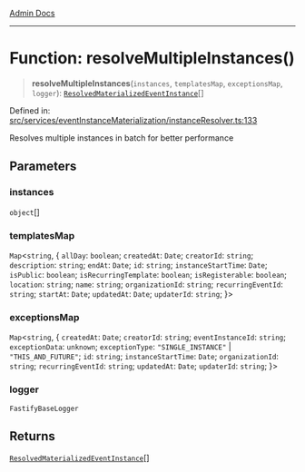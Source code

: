 [Admin Docs](/)

***

# Function: resolveMultipleInstances()

> **resolveMultipleInstances**(`instances`, `templatesMap`, `exceptionsMap`, `logger`): [`ResolvedMaterializedEventInstance`](../../../../drizzle/tables/materializedEventInstances/type-aliases/ResolvedMaterializedEventInstance.md)[]

Defined in: [src/services/eventInstanceMaterialization/instanceResolver.ts:133](https://github.com/gautam-divyanshu/talawa-api/blob/de42235531e11387f0ad0479547630845dbc8b37/src/services/eventInstanceMaterialization/instanceResolver.ts#L133)

Resolves multiple instances in batch for better performance

## Parameters

### instances

`object`[]

### templatesMap

`Map`\<`string`, \{ `allDay`: `boolean`; `createdAt`: `Date`; `creatorId`: `string`; `description`: `string`; `endAt`: `Date`; `id`: `string`; `instanceStartTime`: `Date`; `isPublic`: `boolean`; `isRecurringTemplate`: `boolean`; `isRegisterable`: `boolean`; `location`: `string`; `name`: `string`; `organizationId`: `string`; `recurringEventId`: `string`; `startAt`: `Date`; `updatedAt`: `Date`; `updaterId`: `string`; \}\>

### exceptionsMap

`Map`\<`string`, \{ `createdAt`: `Date`; `creatorId`: `string`; `eventInstanceId`: `string`; `exceptionData`: `unknown`; `exceptionType`: `"SINGLE_INSTANCE"` \| `"THIS_AND_FUTURE"`; `id`: `string`; `instanceStartTime`: `Date`; `organizationId`: `string`; `recurringEventId`: `string`; `updatedAt`: `Date`; `updaterId`: `string`; \}\>

### logger

`FastifyBaseLogger`

## Returns

[`ResolvedMaterializedEventInstance`](../../../../drizzle/tables/materializedEventInstances/type-aliases/ResolvedMaterializedEventInstance.md)[]
